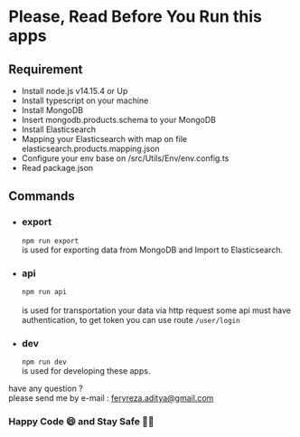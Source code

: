 # Please, Read Before You Run this apps
## Requirement
* Install node.js v14.15.4 or Up
* Install typescript on your machine
* Install MongoDB
* Insert mongodb.products.schema to your MongoDB
* Install Elasticsearch
* Mapping your Elasticsearch with map on file elasticsearch.products.mapping.json
* Configure your env base on /src/Utils/Env/env.config.ts
* Read package.json

## Commands
* ### export
  ``` npm run export ```
  <br>
  is used for exporting data from MongoDB and Import to Elasticsearch.

* ### api
  ```npm run api```
  <br>
  <br>
  is used for transportation your data via http request
  some api must have authentication, to get token you can use 
  route ```/user/login```

* ### dev
  ``` npm run dev ```
  <br>
  is used for developing these apps.

have any question ? <br>
please send me by e-mail : feryreza.aditya@gmail.com

### Happy Code 😄 and  Stay Safe 🙏😷 